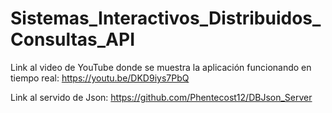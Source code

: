 # Sistemas_Interactivos_Distribuidos_Consultas_API

Link al video de YouTube donde se muestra la aplicación funcionando en tiempo real: https://youtu.be/DKD9iys7PbQ

Link al servido de Json: https://github.com/Phentecost12/DBJson_Server
